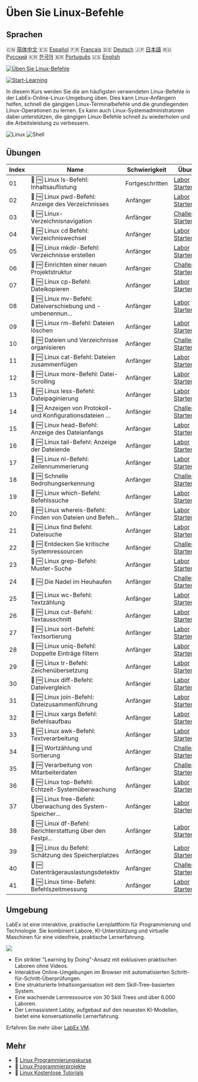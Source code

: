 # Üben Sie Linux-Befehle

## Sprachen

🇨🇳 [简体中文](README_zh.md) 🇪🇸 [Español](README_es.md) 🇫🇷 [Français](README_fr.md) 🇩🇪 [Deutsch](README_de.md) 🇯🇵 [日本語](README_ja.md) 🇷🇺 [Русский](README_ru.md) 🇰🇷 [한국어](README_ko.md) 🇧🇷 [Português](README_pt.md) 🇺🇸 [English](README.md) 

[![Üben Sie Linux-Befehle](https://cover-creator.labex.io/linux-basic-commands-practice-online.png?lang=de)](https://labex.io/de/courses/linux-basic-commands-practice-online)

[![Start-Learning](https://img.shields.io/badge/Start-Learning-whitesmoke?style=for-the-badge)](https://labex.io/de/courses/linux-basic-commands-practice-online)

In diesem Kurs werden Sie die am häufigsten verwendeten Linux-Befehle in der LabEx-Online-Linux-Umgebung üben. Dies kann Linux-Anfängern helfen, schnell die gängigen Linux-Terminalbefehle und die grundlegenden Linux-Operationen zu lernen. Es kann auch Linux-Systemadministratoren dabei unterstützen, die gängigen Linux-Befehle schnell zu wiederholen und die Arbeitsleistung zu verbessern.

![Linux](https://img.shields.io/badge/Linux-whitesmoke?style=for-the-badge&logo=linux)
![Shell](https://img.shields.io/badge/Shell-whitesmoke?style=for-the-badge&logo=shell)


## Übungen

|   Index | Name                                                        | Schwierigkeit   | Übung                                                                                                                                   |
|---------|-------------------------------------------------------------|-----------------|-----------------------------------------------------------------------------------------------------------------------------------------|
|      01 | 📖 🆓 Linux ls-Befehl: Inhaltsauflistung                    | Fortgeschritten | <a target='_blank' href='https://labex.io/de/tutorials/linux-linux-ls-command-content-listing-219205'>Labor Starten</a>                 |
|      02 | 📖 🆓 Linux pwd-Befehl: Anzeige des Verzeichnisses          | Anfänger        | <a target='_blank' href='https://labex.io/de/tutorials/linux-linux-pwd-command-directory-displaying-209734'>Labor Starten</a>           |
|      03 | 🎯 🆓 Linux-Verzeichnisnavigation                           | Anfänger        | <a target='_blank' href='https://labex.io/de/tutorials/linux-directory-navigation-387844'>Challenge Starten</a>                         |
|      04 | 📖 🆓 Linux cd Befehl: Verzeichniswechsel                   | Anfänger        | <a target='_blank' href='https://labex.io/de/tutorials/linux-linux-cd-command-directory-changing-209733'>Labor Starten</a>              |
|      05 | 📖 🆓 Linux mkdir-Befehl: Verzeichnisse erstellen           | Anfänger        | <a target='_blank' href='https://labex.io/de/tutorials/linux-linux-mkdir-command-directory-creating-209739'>Labor Starten</a>           |
|      06 | 🎯 🆓 Einrichten einer neuen Projektstruktur                | Anfänger        | <a target='_blank' href='https://labex.io/de/tutorials/linux-setting-up-a-new-project-structure-387859'>Challenge Starten</a>           |
|      07 | 📖 🆓 Linux cp-Befehl: Dateikopieren                        | Anfänger        | <a target='_blank' href='https://labex.io/de/tutorials/linux-linux-cp-command-file-copying-209744'>Labor Starten</a>                    |
|      08 | 📖 🆓 Linux mv-Befehl: Dateiverschiebung und -umbenennun... | Anfänger        | <a target='_blank' href='https://labex.io/de/tutorials/linux-linux-mv-command-file-moving-and-renaming-209743'>Labor Starten</a>        |
|      09 | 📖 🆓 Linux rm-Befehl: Dateien löschen                      | Anfänger        | <a target='_blank' href='https://labex.io/de/tutorials/linux-linux-rm-command-file-removing-209741'>Labor Starten</a>                   |
|      10 | 🎯 🆓 Dateien und Verzeichnisse organisieren                | Anfänger        | <a target='_blank' href='https://labex.io/de/tutorials/linux-organizing-files-and-directories-387877'>Challenge Starten</a>             |
|      11 | 📖 🆓 Linux cat-Befehl: Dateien zusammenfügen               | Anfänger        | <a target='_blank' href='https://labex.io/de/tutorials/linux-linux-cat-command-file-concatenating-210986'>Labor Starten</a>             |
|      12 | 📖 🆓 Linux more-Befehl: Datei-Scrolling                    | Anfänger        | <a target='_blank' href='https://labex.io/de/tutorials/linux-linux-more-command-file-scrolling-214299'>Labor Starten</a>                |
|      13 | 📖 🆓 Linux less-Befehl: Dateipaginierung                   | Anfänger        | <a target='_blank' href='https://labex.io/de/tutorials/linux-linux-less-command-file-paging-214301'>Labor Starten</a>                   |
|      14 | 🎯 🆓 Anzeigen von Protokoll- und Konfigurationsdateien ... | Anfänger        | <a target='_blank' href='https://labex.io/de/tutorials/linux-viewing-log-and-configuration-files-in-linux-387914'>Challenge Starten</a> |
|      15 | 📖 🆓 Linux head-Befehl: Anzeige des Dateianfangs           | Anfänger        | <a target='_blank' href='https://labex.io/de/tutorials/linux-linux-head-command-file-beginning-display-214302'>Labor Starten</a>        |
|      16 | 📖 🆓 Linux tail-Befehl: Anzeige der Dateiende              | Anfänger        | <a target='_blank' href='https://labex.io/de/tutorials/linux-linux-tail-command-file-end-display-214303'>Labor Starten</a>              |
|      17 | 📖 🆓 Linux nl-Befehl: Zeilennummerierung                   | Anfänger        | <a target='_blank' href='https://labex.io/de/tutorials/linux-linux-nl-command-line-numbering-210988'>Labor Starten</a>                  |
|      18 | 🎯 🆓 Schnelle Bedrohungserkennung                          | Anfänger        | <a target='_blank' href='https://labex.io/de/tutorials/linux-rapid-threat-detection-387930'>Challenge Starten</a>                       |
|      19 | 📖 🆓 Linux which-Befehl: Befehlssuche                      | Anfänger        | <a target='_blank' href='https://labex.io/de/tutorials/linux-linux-which-command-command-locating-215210'>Labor Starten</a>             |
|      20 | 📖 🆓 Linux whereis-Befehl: Finden von Dateien und Befeh... | Anfänger        | <a target='_blank' href='https://labex.io/de/tutorials/linux-linux-whereis-command-file-and-command-finding-215211'>Labor Starten</a>   |
|      21 | 📖 🆓 Linux find Befehl: Dateisuche                         | Anfänger        | <a target='_blank' href='https://labex.io/de/tutorials/linux-linux-find-command-file-searching-219191'>Labor Starten</a>                |
|      22 | 🎯 🆓 Entdecken Sie kritische Systemressourcen              | Anfänger        | <a target='_blank' href='https://labex.io/de/tutorials/linux-discover-critical-system-resources-388032'>Challenge Starten</a>           |
|      23 | 📖 🆓 Linux grep-Befehl: Muster-Suche                       | Anfänger        | <a target='_blank' href='https://labex.io/de/tutorials/linux-linux-grep-command-pattern-searching-219192'>Labor Starten</a>             |
|      24 | 🎯 🆓 Die Nadel im Heuhaufen                                | Anfänger        | <a target='_blank' href='https://labex.io/de/tutorials/linux-needle-in-the-haystack-388109'>Challenge Starten</a>                       |
|      25 | 📖 🆓 Linux wc-Befehl: Textzählung                          | Anfänger        | <a target='_blank' href='https://labex.io/de/tutorials/linux-linux-wc-command-text-counting-219200'>Labor Starten</a>                   |
|      26 | 📖 🆓 Linux cut-Befehl: Textausschnitt                      | Anfänger        | <a target='_blank' href='https://labex.io/de/tutorials/linux-linux-cut-command-text-cutting-219187'>Labor Starten</a>                   |
|      27 | 📖 🆓 Linux sort-Befehl: Textsortierung                     | Anfänger        | <a target='_blank' href='https://labex.io/de/tutorials/linux-linux-sort-command-text-sorting-219196'>Labor Starten</a>                  |
|      28 | 📖 🆓 Linux uniq-Befehl: Doppelte Einträge filtern          | Anfänger        | <a target='_blank' href='https://labex.io/de/tutorials/linux-linux-uniq-command-duplicate-filtering-219199'>Labor Starten</a>           |
|      29 | 📖 🆓 Linux tr-Befehl: Zeichenübersetzung                   | Anfänger        | <a target='_blank' href='https://labex.io/de/tutorials/linux-linux-tr-command-character-translating-219198'>Labor Starten</a>           |
|      30 | 📖 🆓 Linux diff-Befehl: Dateivergleich                     | Anfänger        | <a target='_blank' href='https://labex.io/de/tutorials/linux-linux-diff-command-file-comparing-219189'>Labor Starten</a>                |
|      31 | 📖 🆓 Linux join-Befehl: Dateizusammenführung               | Anfänger        | <a target='_blank' href='https://labex.io/de/tutorials/linux-linux-join-command-file-joining-219193'>Labor Starten</a>                  |
|      32 | 📖 🆓 Linux xargs Befehl: Befehlsaufbau                     | Anfänger        | <a target='_blank' href='https://labex.io/de/tutorials/linux-linux-xargs-command-command-building-219201'>Labor Starten</a>             |
|      33 | 📖 🆓 Linux awk-Befehl: Textverarbeitung                    | Anfänger        | <a target='_blank' href='https://labex.io/de/tutorials/linux-linux-awk-command-text-processing-388493'>Labor Starten</a>                |
|      34 | 🎯 🆓 Wortzählung und Sortierung                            | Anfänger        | <a target='_blank' href='https://labex.io/de/tutorials/linux-word-count-and-sorting-388125'>Challenge Starten</a>                       |
|      35 | 🎯 🆓 Verarbeitung von Mitarbeiterdaten                     | Anfänger        | <a target='_blank' href='https://labex.io/de/tutorials/linux-processing-employees-data-388132'>Challenge Starten</a>                    |
|      36 | 📖 🆓 Linux top-Befehl: Echtzeit-Systemüberwachung          | Anfänger        | <a target='_blank' href='https://labex.io/de/tutorials/linux-linux-top-command-real-time-system-monitoring-388500'>Labor Starten</a>    |
|      37 | 📖 🆓 Linux free-Befehl: Überwachung des System-Speicher... | Anfänger        | <a target='_blank' href='https://labex.io/de/tutorials/linux-linux-free-command-monitoring-system-memory-388496'>Labor Starten</a>      |
|      38 | 📖 🆓 Linux df-Befehl: Berichterstattung über den Festpl... | Anfänger        | <a target='_blank' href='https://labex.io/de/tutorials/linux-linux-df-command-disk-space-reporting-219188'>Labor Starten</a>            |
|      39 | 📖 🆓 Linux du Befehl: Schätzung des Speicherplatzes        | Anfänger        | <a target='_blank' href='https://labex.io/de/tutorials/linux-linux-du-command-file-space-estimating-219190'>Labor Starten</a>           |
|      40 | 🎯 🆓 Datenträgerauslastungsdetektiv                        | Anfänger        | <a target='_blank' href='https://labex.io/de/tutorials/linux-disk-usage-detective-388099'>Challenge Starten</a>                         |
|      41 | 📖 🆓 Linux time-Befehl: Befehlszeitmessung                 | Anfänger        | <a target='_blank' href='https://labex.io/de/tutorials/linux-linux-time-command-command-timing-219197'>Labor Starten</a>                |

## Umgebung

LabEx ist eine interaktive, praktische Lernplattform für Programmierung und Technologie. Sie kombiniert Labore, KI-Unterstützung und virtuelle Maschinen für eine videofreie, praktische Lernerfahrung.

![](https://tutorial-screenshot.getvm.io/images/vm-1725247253.png)

- Ein strikter "Learning by Doing"-Ansatz mit exklusiven praktischen Laboren ohne Videos.
- Interaktive Online-Umgebungen im Browser mit automatisierten Schritt-für-Schritt-Überprüfungen.
- Eine strukturierte Inhaltsorganisation mit dem Skill-Tree-basierten System.
- Eine wachsende Lernressource von 30 Skill Trees und über 6.000 Laboren.
- Der Lernassistent Labby, aufgebaut auf den neuesten KI-Modellen, bietet eine konversationelle Lernerfahrung.

Erfahren Sie mehr über [LabEx VM](https://support.labex.io/using-labex/virtual-machine).

## Mehr

- 🔗 [Linux Programmierungskurse](https://github.com/labex-labs/awesome-programming-courses)
- 🔗 [Linux Programmierprojekte](https://github.com/labex-labs/awesome-programming-projects)
- 🔗 [Linux Kostenlose Tutorials](https://github.com/labex-labs/linux-free-tutorials)

